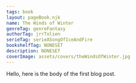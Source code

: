 ```yaml
---
tags: book
layout: pageBook.njk
name: The Winds of Winter
genreTag: genreFantasy
authorTag: jrrTolien
serieTag: serieASongOfIceAndFire
bookshelfTag: NONESET
description: NONESET
coverImage: assets/covers/theWindsOfWinter.jpg
---
```


Hello, here is the body of the first blog post.